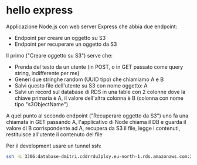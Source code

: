# hello express

Applicazione Node.js con web server Express che abbia due endpoint:
- Endpoint per creare un oggetto su S3
- Endpoint per recuperare un oggetto da S3


Il primo ("Creare oggetto su S3") serve che:
- Prenda del testo da un utente (in POST, o in GET passato come query string, indifferente per me)
- Generi due stringhe random (UUID tipo) che chiamiamo A e B
- Salvi questo file dell'utente su S3 con nome oggetto: A
- Salvi un record sul database di RDS in una table con 2 colonne dove la chiave primaria è A, il valore dell'altra colonna è B (colonna con nome tipo "s3ObjectName")

A quel punto al secondo endpoint ("Recuperare oggetto da S3") uno fa una chiamata in GET passando A, l'applicativo di Node chiama il DB e guarda il valore di B corrispondente ad A, recupera da S3 il file, legge i contenuti, restituisce all'utente il contenuto del file



Per il development usare un tunnel ssh:
```bash
ssh -L 3306:database-dmitri.cddrrdu3plsy.eu-north-1.rds.amazonaws.com:3306 ec2-user@13.49.0.119
```


